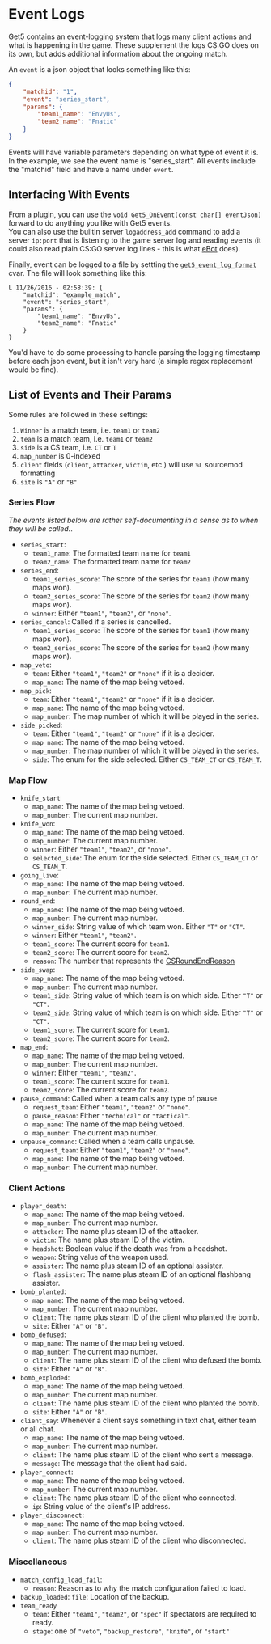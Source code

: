 # Event Logs
Get5 contains an event-logging system that logs many client actions and what is happening in the game. These supplement the logs CS:GO does on its own, but adds additional information about the ongoing match.

An `event` is a json object that looks something like this:
```json
{
    "matchid": "1",
    "event": "series_start",
    "params": {
        "team1_name": "EnvyUs",
        "team2_name": "Fnatic"
    }
}
```

Events will have variable parameters depending on what type of event it is. In the example, we see the event name is "series_start". All events include the "matchid" field and have a name under `event`.

## Interfacing With Events
From a plugin, you can use the `void Get5_OnEvent(const char[] eventJson)` forward to do anything you like with Get5 events.  
You can also use the builtin server `logaddress_add` command to add a server `ip:port` that is listening to the game server log and reading events (it could also read plain CS:GO server log lines - this is what [eBot](https://github.com/deStrO/eBot-CSGO) does).

Finally, event can be logged to a file by settting the [`get5_event_log_format`](./get5_configuration.md#file-name-formatting) cvar. The file will look something like this:
```log
L 11/26/2016 - 02:58:39: {
    "matchid": "example_match",
    "event": "series_start",
    "params": {
        "team1_name": "EnvyUs",
        "team2_name": "Fnatic"
    }
}
```
You'd have to do some processing to handle parsing the logging timestamp before each json event, but it isn't very hard (a simple regex replacement would be fine).

## List of Events and Their Params
Some rules are followed in these settings:

1. `Winner` is a match team, i.e. `team1` or `team2`
2. `team` is a match team, i.e. `team1` or `team2`
3. `side` is a CS team, i.e. `CT` or `T`
4. `map_number` is 0-indexed
5. `client` fields (`client`, `attacker`, `victim`, etc.) will use `%L` sourcemod formatting
6. `site` is `"A"` or `"B"`

### Series Flow
*The events listed below are rather self-documenting in a sense as to when they will be called.*.

- `series_start`:
    - `team1_name`: The formatted team name for `team1`
    - `team2_name`: The formatted team name for `team2`
- `series_end`:
    - `team1_series_score`: The score of the series for `team1` (how many maps won).
    - `team2_series_score`: The score of the series for `team2` (how many maps won).
    - `winner`: Either `"team1"`, `"team2"`, or `"none"`.
- `series_cancel`: Called if a series is cancelled.
    - `team1_series_score`: The score of the series for `team1` (how many maps won).
    - `team2_series_score`: The score of the series for `team2` (how many maps won).
- `map_veto`:
    - `team`: Either `"team1"`, `"team2"` or `"none"` if it is a decider.
    - `map_name`: The name of the map being vetoed.
- `map_pick`:
    - `team`: Either `"team1"`, `"team2"` or `"none"` if it is a decider.
    - `map_name`: The name of the map being vetoed.
    - `map_number`: The map number of which it will be played in the series.
- `side_picked`:
    - `team`: Either `"team1"`, `"team2"` or `"none"` if it is a decider.
    - `map_name`: The name of the map being vetoed.
    - `map_number`: The map number of which it will be played in the series.
    - `side`: The enum for the side selected. Either `CS_TEAM_CT` or `CS_TEAM_T`.

### Map Flow

- `knife_start`
    - `map_name`: The name of the map being vetoed.
    - `map_number`: The current map number.
- `knife_won`:
    - `map_name`: The name of the map being vetoed.
    - `map_number`: The current map number.
    - `winner`: Either `"team1"`, `"team2"`, or `"none"`.
    - `selected_side`: The enum for the side selected. Either `CS_TEAM_CT` or `CS_TEAM_T`.
- `going_live`:
    - `map_name`: The name of the map being vetoed.
    - `map_number`: The current map number.
- `round_end`:
    - `map_name`: The name of the map being vetoed.
    - `map_number`: The current map number.
    - `winner_side`: String value of which team won. Either `"T"` or `"CT"`.
    - `winner`: Either `"team1"`, `"team2"`.
    - `team1_score`: The current score for `team1`.
    - `team2_score`: The current score for `team2`.
    - `reason`: The number that represents the [CSRoundEndReason](https://sm.alliedmods.net/new-api/cstrike/CSRoundEndReason)
- `side_swap`:
    - `map_name`: The name of the map being vetoed.
    - `map_number`: The current map number.
    - `team1_side`: String value of which team is on which side. Either `"T"` or `"CT"`.
    - `team2_side`: String value of which team is on which side. Either `"T"` or `"CT"`.
    - `team1_score`: The current score for `team1`.
    - `team2_score`: The current score for `team2`.
- `map_end`:
    - `map_name`: The name of the map being vetoed.
    - `map_number`: The current map number.
    - `winner`: Either `"team1"`, `"team2"`.
    - `team1_score`: The current score for `team1`.
    - `team2_score`: The current score for `team2`.
- `pause_command`: Called when a team calls any type of pause.
    - `request_team`: Either `"team1"`, `"team2"` or `"none"`.
    - `pause_reason`: Either `"technical"` or `"tactical"`.
    - `map_name`: The name of the map being vetoed.
    - `map_number`: The current map number.
- `unpause_command`: Called when a team calls unpause.
    - `request_team`: Either `"team1"`, `"team2"` or `"none"`.
    - `map_name`: The name of the map being vetoed.
    - `map_number`: The current map number.

### Client Actions
- `player_death`:
    - `map_name`: The name of the map being vetoed.
    - `map_number`: The current map number.
    - `attacker`: The name plus steam ID of the attacker.
    - `victim`: The name plus steam ID of the victim.
    - `headshot`: Boolean value if the death was from a headshot.
    - `weapon`: String value of the weapon used.
    - `assister`: The name plus steam ID of an optional assister.
    - `flash_assister`: The name plus steam ID of an optional flashbang assister.
- `bomb_planted`:
    - `map_name`: The name of the map being vetoed.
    - `map_number`: The current map number.
    - `client`: The name plus steam ID of the client who planted the bomb.
    - `site`: Either `"A"` or `"B"`.
- `bomb_defused`:
    - `map_name`: The name of the map being vetoed.
    - `map_number`: The current map number.
    - `client`: The name plus steam ID of the client who defused the bomb.
    - `site`: Either `"A"` or `"B"`.
- `bomb_exploded`:
    - `map_name`: The name of the map being vetoed.
    - `map_number`: The current map number.
    - `client`: The name plus steam ID of the client who planted the bomb.
    - `site`: Either `"A"` or `"B"`.
- `client_say`: Whenever a client says something in text chat, either team or all chat.
    - `map_name`: The name of the map being vetoed.
    - `map_number`: The current map number.
    - `client`: The name plus steam ID of the client who sent a message.
    - `message`: The message that the client had said.
- `player_connect`:
    - `map_name`: The name of the map being vetoed.
    - `map_number`: The current map number.
    - `client`: The name plus steam ID of the client who connected.
    - `ip`: String value of the client's IP address.
- `player_disconnect`:
    - `map_name`: The name of the map being vetoed.
    - `map_number`: The current map number.
    - `client`: The name plus steam ID of the client who disconnected.

### Miscellaneous

- `match_config_load_fail`:
    - `reason`: Reason as to why the match configuration failed to load.
- `backup_loaded`:
    `file`: Location of the backup.
- `team_ready`
    - `team`: Either `"team1"`, `"team2"`, or `"spec"` if spectators are required to ready.
    - `stage`: one of `"veto"`, `"backup_restore"`, `"knife"`, or `"start"`